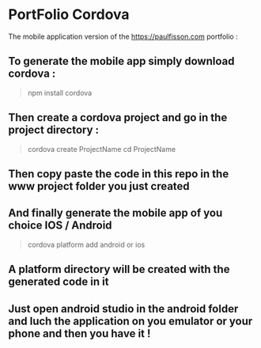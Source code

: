 # PortFolio Cordova

The mobile application version of the https://paulfisson.com portfolio :

## To generate the mobile app simply download cordova :

> npm install cordova

## Then create a cordova project and go in the project directory :

> cordova create ProjectName
> cd ProjectName

## Then copy paste the code in this repo in the www project folder you just created 
## And finally generate the mobile app of you choice IOS / Android

> cordova platform add android or ios

## A platform directory will be created with the generated code in it 

## Just open android studio in the android folder and luch the application on you emulator or your phone and then you have it !



